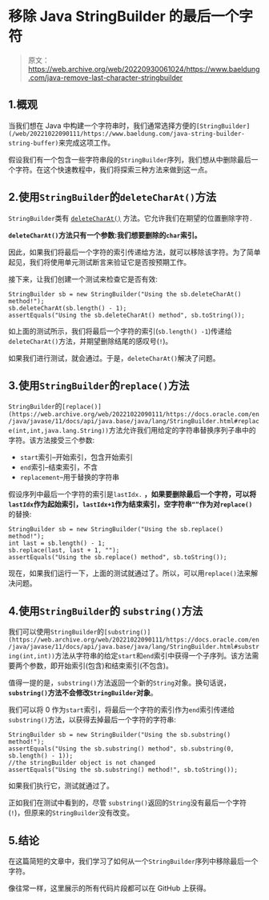 # 移除 Java StringBuilder 的最后一个字符

> 原文：<https://web.archive.org/web/20220930061024/https://www.baeldung.com/java-remove-last-character-stringbuilder>

## 1.概观

当我们想在 Java 中构建一个字符串时，我们通常选择方便的`[StringBuilder](/web/20221022090111/https://www.baeldung.com/java-string-builder-string-buffer)`来完成这项工作。

假设我们有一个包含一些字符串段的`StringBuilder`序列，我们想从中删除最后一个字符。在这个快速教程中，我们将探索三种方法来做到这一点。

## 2.使用`StringBuilder`的`deleteCharAt()`方法

`StringBuilder`类有 [`deleteCharAt()`](https://web.archive.org/web/20221022090111/https://docs.oracle.com/en/java/javase/11/docs/api/java.base/java/lang/StringBuilder.html#deleteCharAt(int)) 方法。它允许我们在期望的位置删除字符`.`

**`deleteCharAt()`方法只有一个参数:我们想要删除的`char`索引。**

因此，如果我们将最后一个字符的索引传递给方法，就可以移除该字符。为了简单起见，我们将使用单元测试断言来验证它是否按预期工作。

接下来，让我们创建一个测试来检查它是否有效:

```
StringBuilder sb = new StringBuilder("Using the sb.deleteCharAt() method!");
sb.deleteCharAt(sb.length() - 1);
assertEquals("Using the sb.deleteCharAt() method", sb.toString()); 
```

如上面的测试所示，我们将最后一个字符的索引(`sb.length() -1`)传递给`deleteCharAt()`方法，并期望删除结尾的感叹号(`!`)。

如果我们进行测试，就会通过。于是，`deleteCharAt()`解决了问题。

## 3.使用`StringBuilder`的`replace()`方法

`StringBuilder`的`[replace()](https://web.archive.org/web/20221022090111/https://docs.oracle.com/en/java/javase/11/docs/api/java.base/java/lang/StringBuilder.html#replace(int,int,java.lang.String))`方法允许我们用给定的字符串替换序列子串中的字符。该方法接受三个参数:

*   `start`索引–开始索引，包含开始索引
*   `end`索引–结束索引，不含
*   `replacement`–用于替换的字符串

假设序列中最后一个字符的索引是`lastIdx.` **，如果要删除最后一个字符，可以将`lastIdx`作为起始索引，`lastIdx+1`作为结束索引，空字符串`“”`作为对`replace()`** 的替换:

```
StringBuilder sb = new StringBuilder("Using the sb.replace() method!");
int last = sb.length() - 1;
sb.replace(last, last + 1, "");
assertEquals("Using the sb.replace() method", sb.toString()); 
```

现在，如果我们运行一下，上面的测试就通过了。所以，可以用`replace()`法来解决问题。

## 4.使用`StringBuilder`的 `substring()`方法

我们可以使用`StringBuilder`的`[substring()](https://web.archive.org/web/20221022090111/https://docs.oracle.com/en/java/javase/11/docs/api/java.base/java/lang/StringBuilder.html#substring(int,int))`方法从字符串的给定`start`和`end`索引中获得一个子序列。该方法需要两个参数，即开始索引(包含)和结束索引(不包含)。

值得一提的是，`substring()`方法返回一个新的`String`对象。换句话说，**`substring()`方法不会修改`StringBuilder`对象**。

我们可以将 0 作为`start`索引，将最后一个字符的索引作为`end`索引传递给`substring()`方法，以获得去掉最后一个字符的字符串:

```
StringBuilder sb = new StringBuilder("Using the sb.substring() method!");
assertEquals("Using the sb.substring() method", sb.substring(0, sb.length() - 1));
//the stringBuilder object is not changed
assertEquals("Using the sb.substring() method!", sb.toString()); 
```

如果我们执行它，测试就通过了。

正如我们在测试中看到的，尽管 `substring()`返回的`String`没有最后一个字符(`!`)，但原来的`StringBuilder`没有改变。

## 5.结论

在这篇简短的文章中，我们学习了如何从一个`StringBuilder`序列中移除最后一个字符。

像往常一样，这里展示的所有代码片段都可以在 GitHub 上获得。